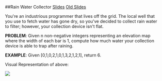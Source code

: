 ##Rain Water Collector
<a href="http://slides.com/katehumphrey/rainwater-collector#/">Slides</a>
<a href="http://slides.com/katiepeters/reacto-selection-sort#/" target="_blank">Old Slides</a><br>

You're an industrious programmer that lives off the grid. The local well that you use to fetch water has gone dry, so you've decided to collect rain water to filter; however, your collection device isn't flat. 

**PROBLEM**: Given n non-negative integers representing an elevation map where the width of each bar is 1, compute how much water your collection device is able to trap after raining.

**EXAMPLE**: Given [0,1,0,2,1,0,1,3,2,1,2,1], return 6.

Visual Representation of above: 

<img src="http://i.imgur.com/sB0F67W.png" />
